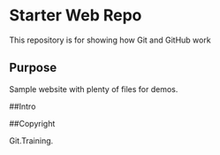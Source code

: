 # Starter Web Repo

This repository is for showing how Git and GitHub work

## Purpose

Sample website with plenty of files for demos.

##Intro

##Copyright

Git.Training.